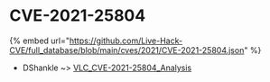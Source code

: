 # CVE-2021-25804
{% embed url="https://github.com/Live-Hack-CVE/full_database/blob/main/cves/2021/CVE-2021-25804.json" %}

* DShankle ~> [VLC_CVE-2021-25804_Analysis](https://www.alice-snow.ru/2021/database/cve-2021-25804/vlc_cve-2021-25804_analysis-dshankle)